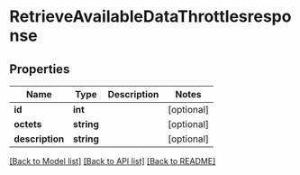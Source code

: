 # RetrieveAvailableDataThrottlesresponse

## Properties
Name | Type | Description | Notes
------------ | ------------- | ------------- | -------------
**id** | **int** |  | [optional] 
**octets** | **string** |  | [optional] 
**description** | **string** |  | [optional] 

[[Back to Model list]](../../README.md#documentation-for-models) [[Back to API list]](../../README.md#documentation-for-api-endpoints) [[Back to README]](../../README.md)

